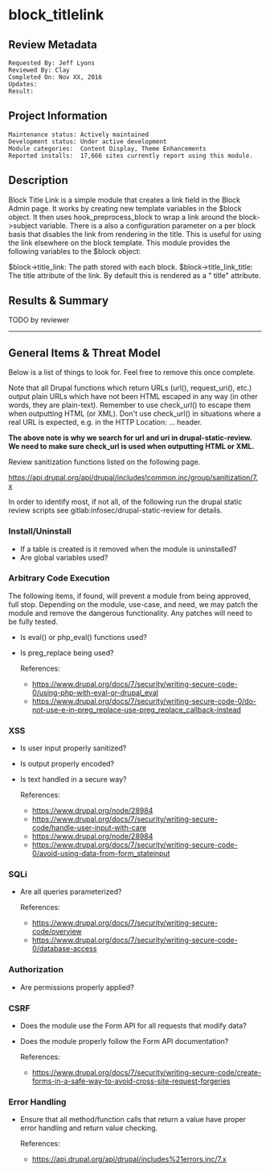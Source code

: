 # block_titlelink


## Review Metadata

    Requested By: Jeff Lyons
    Reviewed By: Clay
    Completed On: Nov XX, 2016
    Updates:
    Result: 
    

## Project Information

    Maintenance status: Actively maintained
    Development status: Under active development
    Module categories:  Content Display, Theme Enhancements
    Reported installs:  17,666 sites currently report using this module.


## Description

Block Title Link is a simple module that creates a link field in the Block
Admin page. It works by creating new template variables in the $block
object. It then uses hook_preprocess_block to wrap a link around the
block->subject variable. There is a also a configuration parameter on a per
block basis that disables the link from rendering in the title. This is
useful for using the link elsewhere on the block template. This module
provides the following variables to the $block object:

$block->title_link: The path stored with each block.
$block->title_link_title: The title attribute of the link. By default this is rendered as a "<a> title" attribute.



## Results & Summary

TODO by reviewer

---

## General Items & Threat Model

Below is a list of things to look for. Feel free to remove this once complete.

Note that all Drupal functions which return URLs (url(), request_uri(), etc.)
output plain URLs which have not been HTML escaped in any way (in other words,
they are plain-text). Remember to use check_url() to escape them when
outputting HTML (or XML). Don't use check_url() in situations where a real URL
is expected, e.g. in the HTTP Location: ... header.

**The above note is why we search for url and uri in drupal-static-review. We
need to make sure check_url is used when outputting HTML or XML.**

Review sanitization functions listed on the following page.

https://api.drupal.org/api/drupal/includes!common.inc/group/sanitization/7.x


In order to identify most, if not all, of the following run the drupal static
review scripts see gitlab:infosec/drupal-static-review for details.


### Install/Uninstall ###

- If a table is created is it removed when the module is uninstalled?
- Are global variables used?


### Arbitrary Code Execution ###

The following items, if found, will prevent a module from being approved, full
stop. Depending on the module, use-case, and need, we may patch the module and
remove the dangerous functionality. Any patches will need to be fully tested.

- Is eval() or php_eval() functions used?

- Is preg_replace being used?

    References:
    - https://www.drupal.org/docs/7/security/writing-secure-code-0/using-php-with-eval-or-drupal_eval
    - https://www.drupal.org/docs/7/security/writing-secure-code-0/do-not-use-e-in-preg_replace-use-preg_replace_callback-instead


### XSS ###

- Is user input properly sanitized?
- Is output properly encoded?
- Is text handled in a secure way? 

    References:
    - https://www.drupal.org/node/28984
    - https://www.drupal.org/docs/7/security/writing-secure-code/handle-user-input-with-care
    - https://www.drupal.org/node/28984
    - https://www.drupal.org/docs/7/security/writing-secure-code-0/avoid-using-data-from-form_stateinput


### SQLi ###

- Are all queries parameterized?

    References:
    - https://www.drupal.org/docs/7/security/writing-secure-code/overview
    - https://www.drupal.org/docs/7/security/writing-secure-code-0/database-access


### Authorization ###

- Are permissions properly applied?
 

### CSRF ###

- Does the module use the Form API for all requests that modify data?
- Does the module properly follow the Form API documentation?

    References:
    - https://www.drupal.org/docs/7/security/writing-secure-code/create-forms-in-a-safe-way-to-avoid-cross-site-request-forgeries


### Error Handling ###

- Ensure that all method/function calls that return a value have proper error
  handling and return value checking. 

    References:
    - https://api.drupal.org/api/drupal/includes%21errors.inc/7.x